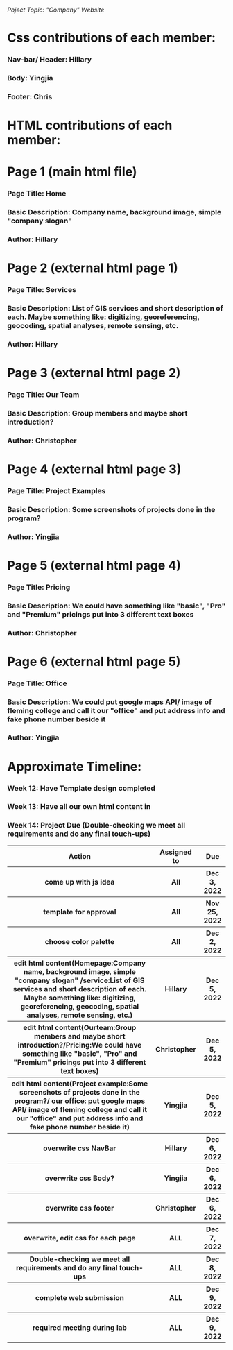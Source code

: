 ###### Poject Topic: "Company" Website ######



######
# Css contributions of each member:

### Nav-bar/ Header: Hillary
### Body: Yingjia
### Footer: Chris



######
# HTML contributions of each member:

# Page 1 (main html file)
### Page Title: Home
### Basic Description: Company name, background image, simple "company slogan"
### Author: Hillary


# Page 2 (external html page 1)
### Page Title: Services
### Basic Description: List of GIS services and short description of each. Maybe something like: digitizing, georeferencing, geocoding, spatial analyses, remote sensing, etc.
### Author: Hillary

# Page 3 (external html page 2)
### Page Title: Our Team
### Basic Description: Group members and maybe short introduction?
### Author: Christopher


# Page 4 (external html page 3)
### Page Title: Project Examples
### Basic Description: Some screenshots of projects done in the program?
### Author: Yingjia


# Page 5 (external html page 4)
### Page Title: Pricing
### Basic Description: We could have something like "basic", "Pro" and "Premium" pricings put into 3 different text boxes
### Author: Christopher


# Page 6 (external html page 5)
### Page Title: Office
### Basic Description: We could put google maps API/ image of fleming college and call it our "office" and put address info and fake phone number beside it
### Author: Yingjia


######
# Approximate Timeline:
### Week 12: Have Template design completed
### Week 13: Have all our own html content in
### Week 14: Project Due (Double-checking we meet all requirements and do any final touch-ups)

<table>
  <tr>
    <th>Action</th>
    <th>Assigned to</th>
    <th>Due</th>
  </tr>
  <tr>
    <th>come up with js idea</th>
    <th>All</th>
    <th>Dec 3, 2022</th>
  </tr>
  <tr>
    <th>template for approval</th>
    <th>All</th>
    <th>Nov 25, 2022</th>
  </tr>
  <tr>
    <th>choose color palette</th>
    <th>All</th>
    <th>Dec 2, 2022</th>
  </tr>
  <tr>
    <th>edit html content(Homepage:Company name, background image, simple "company slogan" /service:List of GIS services and short description of each. Maybe something like: digitizing, georeferencing, geocoding, spatial analyses, remote sensing, etc.)</th>
    <th>Hillary</th>
    <th>Dec 5, 2022</th>
  </tr>
  <tr>
    <th>  edit html content(Ourteam:Group members and maybe short introduction?/Pricing:We could have something like "basic", "Pro" and "Premium" pricings put into 3 different text boxes)</th>
    <th>Christopher</th>
    <th>Dec 5, 2022</th>
  </tr>
  <tr>
    <th>  edit html content(Project example:Some screenshots of projects done in the program?/ our office: put google maps API/ image of fleming college and call it our "office" and put address info and fake phone number beside it)</th>
    <th>Yingjia</th>
    <th>Dec 5, 2022</th>
  </tr>
  <tr>
    <th>overwrite css NavBar</th>
    <th>Hillary</th>
    <th>Dec 6, 2022</th>
  </tr>
  <tr>
    <th>overwrite css Body?</th>
    <th>Yingjia</th>
    <th>Dec 6, 2022</th>
  </tr>
  <tr>
    <th>overwrite css footer</th>
    <th>Christopher</th>
    <th>Dec 6, 2022</th>
  </tr>
  <tr>
    <th>overwrite, edit css for each page</th>
    <th>ALL</th>
    <th>Dec 7, 2022</th>
  </tr>
  <tr>
    <th>Double-checking we meet all requirements and do any final touch-ups</th>
    <th>ALL</th>
    <th>Dec 8, 2022</th>
  </tr>

  <tr>
    <th>complete web submission</th>
    <th>ALL</th>
    <th>Dec 9, 2022</th>
  </tr>
  <tr>
    <th>  required meeting during lab</th>
    <th>ALL</th>
    <th>Dec 9, 2022</th>
  </tr>
</table>